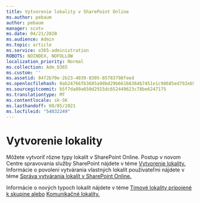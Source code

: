 ```yaml
---
title: Vytvorenie lokality v SharePoint Online
ms.author: pebaum
author: pebaum
manager: scotv
ms.date: 04/21/2020
ms.audience: Admin
ms.topic: article
ms.service: o365-administration
ROBOTS: NOINDEX, NOFOLLOW
localization_priority: Normal
ms.collection: Adm_O365
ms.custom: ''
ms.assetid: 84f2b70e-2b23-4039-8305-85783798feed
ms.openlocfilehash: 0ab24766fb3685a90bd29b66168364b7451e1c98685ed792eb595bec9cb1b0ac
ms.sourcegitcommit: b5f7da89a650d2915dc652449623c78be6247175
ms.translationtype: MT
ms.contentlocale: sk-SK
ms.lasthandoff: 08/05/2021
ms.locfileid: "54032249"
---
```

# <a name="create-a-site"></a>Vytvorenie lokality

Môžete vytvoriť rôzne typy lokalít v SharePoint Online. Postup v novom Centre spravovania služby SharePoint nájdete v téme [Vytvorenie lokality.](https://go.microsoft.com/fwlink/?linkid=866295) Informácie o povolení vytvárania vlastných lokalít používateľmi nájdete v téme [Správa vytvárania lokalít v SharePoint Online.](https://go.microsoft.com/fwlink/?linkid=866296)
 
Informácie o nových typoch lokalít nájdete v téme [Tímové lokality pripojené k skupine alebo](https://go.microsoft.com/fwlink/?linkid=866292) [Komunikačné lokality.](https://go.microsoft.com/fwlink/?linkid=866294)
    


